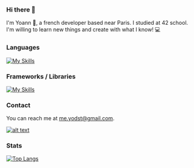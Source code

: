 ### Hi there 👋
I'm Yoann 👨, a french developer based near Paris. I studied at 42 school. <br/>
I'm willing to learn new things and create with what I know! 💻

### Languages 
[![My Skills](https://skillicons.dev/icons?i=c,cpp,js,ts,html,css,py)](https://skillicons.dev)

### Frameworks / Libraries
[![My Skills](https://skillicons.dev/icons?i=nestjs,express,svelte,react,docker,firebase,mongodb,postgres,git)](https://skillicons.dev)

### Contact
You can reach me at me.yodst@gmail.com. <br/>

[![alt text](https://camo.githubusercontent.com/a80d00f23720d0bc9f55481cfcd77ab79e141606829cf16ec43f8cacc7741e46/68747470733a2f2f696d672e736869656c64732e696f2f62616467652f4c696e6b6564496e2d3030373742353f7374796c653d666f722d7468652d6261646765266c6f676f3d6c696e6b6564696e266c6f676f436f6c6f723d7768697465)](https://www.google.com)

### Stats
[![Top Langs](https://github-readme-stats.vercel.app/api/top-langs/?username=yo-dst&size_weight=0.5&count_weight=0.5&theme=dark)](https://github.com/yo-dst)
